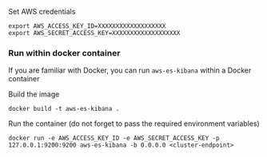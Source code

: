 Set AWS credentials
                          
    export AWS_ACCESS_KEY_ID=XXXXXXXXXXXXXXXXXXX
    export AWS_SECRET_ACCESS_KEY=XXXXXXXXXXXXXXXXXXX

### Run within docker container

If you are familiar with Docker, you can run `aws-es-kibana` within a Docker container

Build the image

	docker build -t aws-es-kibana .

Run the container (do not forget to pass the required environment variables)

	docker run -e AWS_ACCESS_KEY_ID -e AWS_SECRET_ACCESS_KEY -p 127.0.0.1:9200:9200 aws-es-kibana -b 0.0.0.0 <cluster-endpoint>